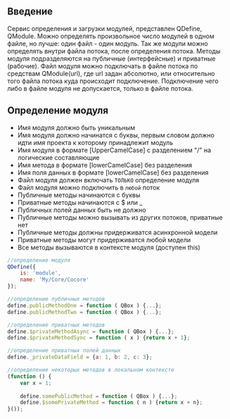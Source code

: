 ## Введение
Сервис определения и загрузки модулей, представлен QDefine, QModule. Можно определять произвольное число модулей в одном файле, но лучше: один файл - один модуль. Так же модули можно определять внутри файла потока, после определения потока. Методы модуля подразделяются на публичные (интерфейсные) и приватные (рабочие). Файл модуля можно подключать в файле потока по средствам QModule(url), где url задан абсолютно, или относительно того файла потока куда происходит подключение. Подключение чего либо в файле модуля не допускается, только в файле потока.

## Определение модуля
* Имя модуля должно быть уникальным
* Имя модуля должно начинатся с буквы, первым словом должно идти имя проекта к которому принадлежит модуль
* Имя модуля в формате [UpperCamelCase] с разделением "/" на логические составляющие
* Имя метода в формате [lowerCamelCase] без разделения
* Имя поля данных в формате [lowerCamelCase] без разделения
* Файл модуля должен включать `ТОЛЬКО` определение модуля
* Файл модуля можно подключить в `любой` поток 
* Публичные методы начинаются с буквы
* Приватные методы начинаются с $ или _
* Публичных полей данных быть не должно
* Публичные методы можно вызывать из других потоков, приватные нет
* Публичные методы должны придерживатся асинхронной модели
* Приватные методы могут придерживатся любой модели
* Все методы вызываются в контексте модуля (доступен this)

```javascript
//определение модуля
QDefine({
	is: 'module',
	name: 'My/Core/Cocore'
});

//определение публичных методов
define.publicMethodOne = function ( QBox ) {...};
define.publicMethodTwo = function ( QBox ) {...};

//определение приватных методов
define.$privateMethodAsync = function ( QBox ) {...};
define.$privateMethodSync = function ( x ) {return x + 1};

//определение приватных полей данных
define._privateDataField = {a: 1, b: 2, c: 3};

//определение некоторых методов в локальном контексте
(function () {
	var x = 1;
	
	define.somePublicMethod = function ( QBox ) {...};
	define.$somePrivateMethod = function ( n ) {return x + n};
}());
```

